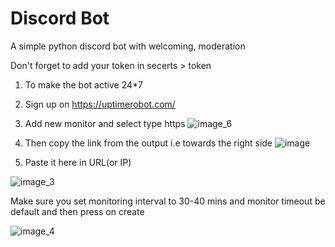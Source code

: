 # Discord Bot
A simple python discord bot with welcoming, moderation 

Don't forget to add your token in secerts > token



1. To make the bot active 24*7
2. Sign up on https://uptimerobot.com/
3. Add new monitor and select type https
![image_6](https://user-images.githubusercontent.com/59314170/212265844-3c39a814-61c6-41a9-a495-64e0e7a6c81a.png)


4. Then copy the link from the output i.e towards the right side
![image](https://user-images.githubusercontent.com/59314170/212265943-297d68ad-7eb3-4e2f-8d66-2ee7dd11d2f4.png)


5. Paste it here in URL(or IP)

![image_3](https://user-images.githubusercontent.com/59314170/212266212-0f32976f-792e-4814-8acf-66bf1883de52.png)

  Make sure you set monitoring interval to 30-40 mins and monitor timeout be default and then press on create 
 
 ![image_4](https://user-images.githubusercontent.com/59314170/212266308-aeb951cf-69b5-4d40-b2b3-3181af915717.png)
